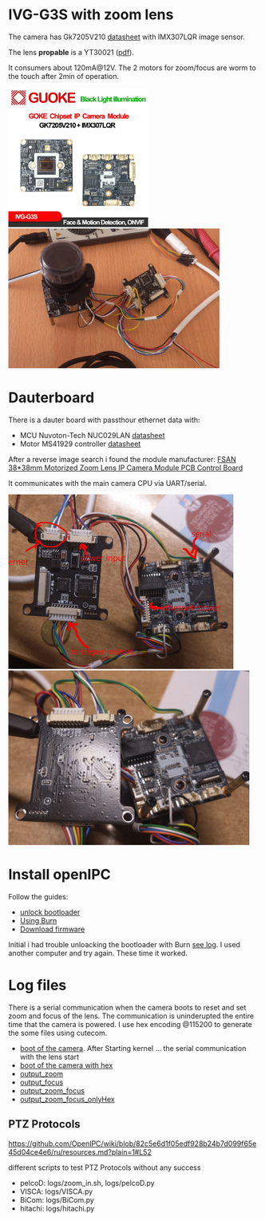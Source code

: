 

# IVG-G3S  with zoom lens

The camera has Gk7205V210 [datasheet](./datasheets/GK7205V210_Datasheet.pdf) with IMX307LQR image sensor. 

The lens __propable__ is a YT30021 ([pdf](https://www.silicondevice.com/file.upload/images/Gid1573Pdf_YTOT%20catalogue%202018.12.pdf)). 

It consumers about 120mA@12V. The 2 motors for zoom/focus are worm to the touch after 2min of operation.


<img src="./images/aliexpres/1.jpg" height="280">

<img src="./images/camera_dauterboard.jpg" height="280">

# Dauterboard
There is a dauter board  with passthour ethernet data with:
- MCU Nuvoton-Tech NUC029LAN [datasheet](./datasheets/Nuvoton-Tech-NUC029LAN_C94618.pdf)
- Motor MS41929 controller [datasheet](./datasheets/MS41929.pdf)

After a reverse image search i found the module manufacturer: [FSAN 38*38mm Motorized Zoom Lens IP Camera Module PCB Control Board](https://www.alibaba.com/product-detail/FSAN-38-38mm-Motorized-Zoom-Lens_1600387513614.html)

It communicates with the main camera CPU via UART/serial.

<img src="./images/dauterboard_pcb_frond.jpg" height="350">
<img src="./images/dauterboard_pcb_back.jpg" height="350">


# Install openIPC
Follow the guides:
- [unlock bootloader](https://github.com/OpenIPC/burn?tab=readme-ov-file#unlock-flash-on-gk7205v200-and-gk7205v210)
- [Using Burn](https://github.com/OpenIPC/wiki/blob/66554dc46bb611f89616acabba3bf50bfe9788dd/en/burn-example.md)
- [Download firmware](https://openipc.org/cameras/vendors/goke/socs/gk7205v210)

Initial i had trouble unloacking the bootloader with Burn [see log](./logs/problem_burn.log). I used another computer and try again. These time it worked.


# Log files
There is a serial communication when the camera boots to reset and set zoom and focus of the lens.
The communication is uninderupted the entire time that the camera is powered.
I use hex encoding @115200 to generate the some files using cutecom.

- [boot of the camera](./logs/bootOutput.log). After Starting kernel ... the serial communication with the lens start
- [boot of the camera with hex](./logs/bootOutput_hex.log)
- [output_zoom](./logs/output_zoom.log)
- [output_focus](./logs/output_focus.log)
- [output_zoom_focus](./output_zoom_focus.log)
- [output_zoom_focus_onlyHex](./logs/output_zoom_focus_onlyHex.log)

## PTZ Protocols

https://github.com/OpenIPC/wiki/blob/82c5e6d1f05edf928b24b7d099f65e45d04ce4e6/ru/resources.md?plain=1#L52

different scripts to test PTZ Protocols without any success
- pelcoD: logs/zoom_in.sh, logs/pelcoD.py
- VISCA: logs/VISCA.py
- BiCom: logs/BiCom.py
- hitachi: logs/hitachi.py

